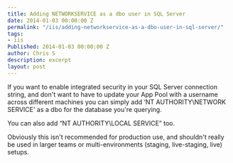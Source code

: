 ```yaml
---
title: Adding NETWORKSERVICE as a dbo user in SQL Server
date: 2014-01-03 00:00:00 Z
permalink: "/iis/adding-networkservice-as-a-dbo-user-in-sql-server/"
tags:
- iis
Published: 2014-01-03 00:00:00 Z
author: Chris S
description: excerpt
layout: post
---
```


If you want to enable integrated security in your SQL Server connection string, and don't want to have to update your App Pool with a username across different machines you can simply add &#8216;NT AUTHORITY\NETWORK SERVICE' as a dbo for the database you're querying.

You can also add &#8220;NT AUTHORITY\LOCAL SERVICE&#8221; too.

Obviously this isn't recommended for production use, and shouldn't really be used in larger teams or multi-environments (staging, live-staging, live) setups.